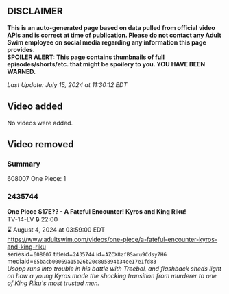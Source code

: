 ## DISCLAIMER
**This is an auto-generated page based on data pulled from official video APIs and is correct at time of publication. Please do not contact any Adult Swim employee on social media regarding any information this page provides.**  
**SPOILER ALERT: This page contains thumbnails of full episodes/shorts/etc. that might be spoilery to you. YOU HAVE BEEN WARNED.**  

_Last Update: July 15, 2024 at 11:30:12 EDT_
## Video added
No videos were added.  
## Video removed
### Summary
608007 One Piece: 1  
### 2435744
**One Piece S17E?? - A Fateful Encounter! Kyros and King Riku!**  
TV-14-LV 🔒 22:00  
⌛ August 4, 2024 at 03:59:00 EDT  
https://www.adultswim.com/videos/one-piece/a-fateful-encounter-kyros-and-king-riku  
seriesid=`608007` titleid=`2435744` id=`AZCX8zfBSaru9Cdsy7H6` mediaid=`65bacb00069a15b26b20c805894b34ee17e1fd83`  
_Usopp runs into trouble in his battle with Treebol, and flashback sheds light on how a young Kyros made the shocking transition from murderer to one of King Riku's most trusted men._  
